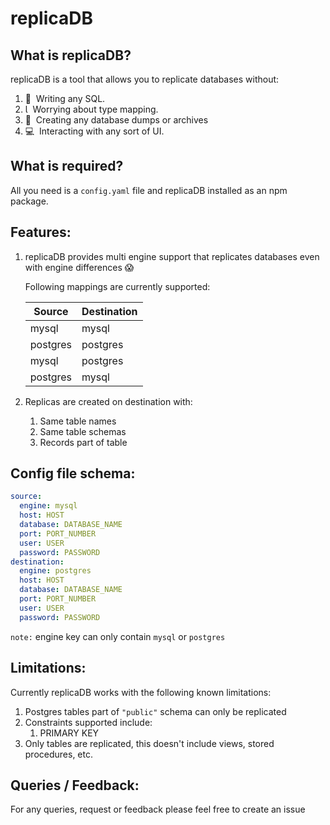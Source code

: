 # replicaDB
## What is replicaDB?
replicaDB is a tool that allows you to replicate databases without:

1. 📝  Writing any SQL.
2. Ɩ  Worrying about type mapping.
3. 📖  Creating any database dumps or archives
4. 💻  Interacting with any sort of UI.


## What is required?
All you need is a `config.yaml` file and replicaDB installed as an npm package.

## Features:
1. replicaDB provides multi engine support that replicates databases even with engine differences 😱

    Following mappings are currently supported:

    | Source   | Destination |
    | -------- | ----------- |
    | mysql    | mysql       |
    | postgres | postgres    |
    | mysql    | postgres    |
    | postgres | mysql       |

2. Replicas are created on destination with:
    1. Same table names
    2. Same table schemas
    3. Records part of table

## Config file schema:
```yaml
source:
  engine: mysql
  host: HOST
  database: DATABASE_NAME
  port: PORT_NUMBER
  user: USER
  password: PASSWORD
destination:
  engine: postgres
  host: HOST
  database: DATABASE_NAME
  port: PORT_NUMBER
  user: USER
  password: PASSWORD
```

`note:` engine key can only contain `mysql` or `postgres`

## Limitations:
Currently replicaDB works with the following known limitations:

1. Postgres tables part of `"public"` schema can only be replicated
2. Constraints supported include: 
    1. PRIMARY KEY
3. Only tables are replicated, this doesn't include views, stored procedures, etc.

## Queries / Feedback:
For any queries, request or feedback please feel free to create an issue